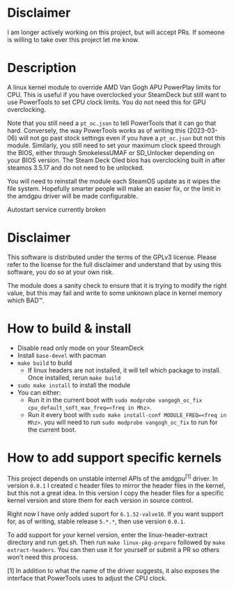 # Disclaimer
I am longer actively working on this project, but will accept PRs. If someone is willing to take over this project let me know.

# Description
A linux kernel module to override AMD Van Gogh APU PowerPlay limits for CPU.
This is useful if you have overclocked your SteamDeck but still want to use
PowerTools to set CPU clock limits. You do not need this for GPU overclocking.

Note that you still need a `pt_oc.json` to tell PowerTools that it can go that
hard. Conversely, the way PowerTools works as of writing this (2023-03-06) will
not go past stock settings even if you have a `pt_oc.json` but not this module.
Similarly, you still need to set your maximum clock speed through the BIOS,
either through SmokelessUMAF or SD_Unlocker depending on your BIOS version. 
The Steam Deck Oled bios has overclocking built in after steamos 3.5.17 and do not need to be unlocked.

You will need to reinstall the module each SteamOS update as it wipes the file
system. Hopefully smarter people will make an easier fix, or the limit in the
amdgpu driver will be made configurable.

Autostart service currently broken

# Disclaimer
This software is distributed under the terms of the GPLv3 license. Please refer
to the license for the full disclaimer and understand that by using this
software, you do so at your own risk.

The module does a sanity check to ensure that it is trying to modify the right
value, but this may fail and write to some unknown place in kernel memory which
BAD™.

# How to build & install
- Disable read only mode on your SteamDeck
- Install `base-devel` with pacman
- `make build` to build
    - If linux headers are not installed, it will tell which package to install.
      Once installed, rerun `make build`
- `sudo make install` to install the module
- You can either:
  - Run it in the current boot with `sudo modprobe vangogh_oc_fix
    cpu_default_soft_max_freq=<freq in Mhz>`.
  - Run it every boot with `sudo make install-conf MODULE_FREQ=<freq in Mhz>`.
    you will need to run `sudo modprobe vangogh_oc_fix` to run for the current
    boot.

# How to add support specific kernels

This project depends on unstable internel APIs of the amdgpu<sup>[1]</sup>
driver. In version `0.0.1` I created c header files to mirror the header files
in the kernel, but this not a great idea. In this version I copy the header
files for a specific kernel version and store them for each version in source
control.

Right now I have only added suport for `6.1.52-valve16`. If you want support for,
as of writing, stable release `5.*.*`, then use version `0.0.1`.

To add support for your kernel version, enter the linux-header-extract directory and run get.sh.  Then run `make
linux-pkg-prepare` followed by `make extract-headers`. You can then use it for
yourself or submit a PR so others won't need this process.

[1] In addition to what the name of the driver suggests, it also exposes the
interface that PowerTools uses to adjust the CPU clock.
